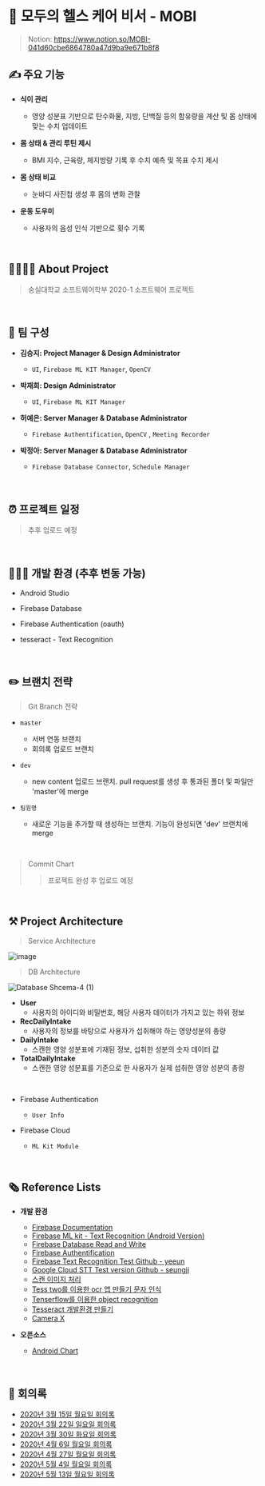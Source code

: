 # 🏃 모두의 헬스 케어 비서 - MOBI 
> Notion: https://www.notion.so/MOBI-041d60cbe6864780a47d9ba9e671b8f8

## ✍️ 주요 기능

* **식이 관리**

  * 영양 성분표 기반으로 탄수화물, 지방, 단백질 등의 함유량을 계산 및 몸 상태에 맞는 수치 업데이트

* **몸 상태 & 관리 루틴 제시**

  * BMI 지수, 근육량, 체지방량 기록 후 수치 예측 및 목표 수치 제시


* **몸 상태 비교**

  * 눈바디 사진첩 생성 후 몸의 변화 관찰


* **운동 도우미**

  * 사용자의 음성 인식 기반으로 횟수 기록

<br/>

## 👩‍👩‍👧‍👧 About Project

> 숭실대학교 소프트웨어학부 2020-1 소프트웨어 프로젝트
<br/>

## 💁 팀 구성
  * **김승지: Project Manager & Design Administrator**

    * ` UI `, ` Firebase ML KIT Manager `, ` OpenCV `

  * **박재희: Design Administrator**

    * ` UI `, ` Firebase ML KIT Manager `

  * **허예은: Server Manager & Database Administrator**

    * ` Firebase Authentification `, ` OpenCV ` , ` Meeting Recorder `

  * **박정아: Server Manager & Database Administrator**

    * ` Firebase Database Connector `, ` Schedule Manager `

<br/>

## ⏰   프로젝트 일정
> 추후 업로드 예정

<br/>


## 👩🏻‍💻  개발 환경 (추후 변동 가능)
* Android Studio

* Firebase Database

* Firebase Authentication (oauth)

* tesseract - Text Recognition


<br/>

## ✏️  브랜치 전략
> Git Branch 전략

  * ` master `

    * 서버 연동 브랜치
    * 회의록 업로드 브랜치

  * ` dev `

    * new content 업로드 브랜치. pull request를 생성 후 통과된 폴더 및 파일만 'master'에 merge

 *  ` 팀원명 `

    * 새로운 기능을 추가할 때 생성하는 브랜치. 기능이 완성되면 'dev' 브랜치에 merge

<br/>

> Commit Chart
>  > 프로젝트 완성 후 업로드 예정

<br/>

## ⚒   Project Architecture

> Service Architecture

![image](https://user-images.githubusercontent.com/43927910/77143955-0221e280-6ac8-11ea-8338-da5ff079bb4c.png)

> DB Architecture

![Database Shcema-4 (1)](https://user-images.githubusercontent.com/28800101/82138942-4ed33100-985f-11ea-837e-d806b386469d.png)

* **User**
  * 사용자의 아이디와 비밀번호, 해당 사용자 데이터가 가지고 있는 하위 정보
* **RecDailyIntake**
  * 사용자의 정보를 바탕으로 사용자가 섭취해야 하는 영양성분의 총량
* **DailyIntake**
  * 스캔한 영양 성분표에 기재된 정보, 섭취한 성분의 숫자 데이터 값
* **TotalDailyIntake**
  * 스캔한 영양 성분표를 기준으로 한 사용자가 실제 섭취한 영양 성분의 총량

<br/>

- Firebase Authentication
  - ` User Info `

- Firebase Cloud
  - ` ML Kit Module `

<br/>

 ## 🗞  Reference Lists
  - **개발 환경**
    - [Firebase Documentation](https://firebase.google.com/docs/ )
    - [Firebase ML kit - Text Recognition (Android Version)](https://firebase.google.com/docs/ml-kit/android/recognize-text)
    - [Firebase Database Read and Write](https://firebase.google.com/docs/database/android/read-and-write?hl=ko )
    - [Firebase Authentification](https://firebase.google.com/docs/auth/android/firebaseui )
    - [Firebase Text Recognition Test Github - yeeun]( https://github.com/yeahsilver/hText-Recognition-Test)
    - [Google Cloud STT Test version Github - seungji]( https://github.com/seungjikim/Speech_to_text )
    - [스캔 이미지 처리](https://www.opentutorials.org/module/3811/25283)
    - [Tess two를 이용한 ocr 앱 만들기 문자 인식](https://hjiee.tistory.com/entry/Android-TessTwo를-이용한-OCR-앱-만들기문자인식)
    - [Tenserflow를 이용한 object recognition](https://cloud.google.com/solutions/creating-object-detection-application-tensorflow?hl=ko)
    - [Tesseract 개발환경 만들기](https://junyoung-jamong.github.io/computer/vision/2019/02/07/Android-Tesseract-%EC%82%AC%EC%9A%A9%ED%95%98%EA%B8%B0.html)
    - [Camera X](https://developer.android.com/training/camerax)
    
  - **오픈소스**
    - [Android Chart](https://github.com/PhilJay/MPAndroidChart)



<br/>  

## 📑  회의록
- [2020년 3월 15일 월요일 회의록](./meeting-record/20200315.md )
- [2020년 3월 22일 일요일 회의록](./meeting-record/20200322.md)
- [2020년 3월 30일 화요일 회의록](./meeting-record/20200331.md )
- [2020년 4월 6일 월요일 회의록](./meeting-record/20200408.md)
- [2020년 4월 27일 월요일 회의록](./meeting-record/20200427.md)
- [2020년 5월 4일 월요일 회의록](./meeting-record/20200504.md)
- [2020년 5월 13일 월요일 회의록](./meeting-record/20200513.md)
